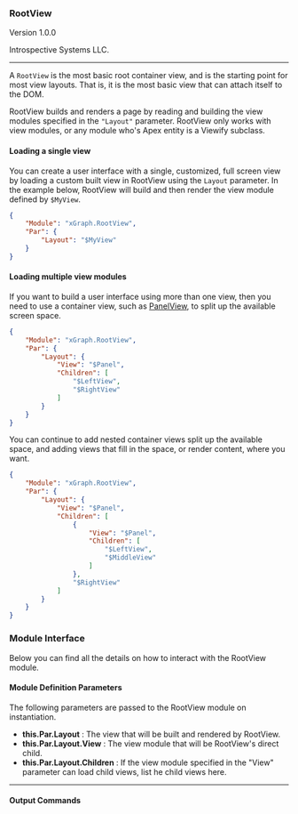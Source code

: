 ### RootView

Version 1.0.0

Introspective Systems LLC.

---

A `RootView` is the most basic root container view, and is the starting
point for most view layouts. That is, it is the most basic view that can
attach itself to the DOM.

RootView builds and renders a page by reading and building the view
modules specified in the `"Layout"` parameter. RootView only works with
view modules, or any module who's Apex entity is a Viewify subclass.

#### Loading a single view

You can create a user interface with a single, customized, full screen
view by loading a custom built view in RootView using the `Layout`
parameter. In the example below, RootView will build and then render the
view module defined by `$MyView`.

``` json
{
    "Module": "xGraph.RootView",
    "Par": {
        "Layout": "$MyView"
    }
}
```


#### Loading multiple view modules

If you want to build a user interface using more than one view, then you
need to use a container view, such as [PanelView](./PanelView), to split
up the available screen space.

``` json
{
    "Module": "xGraph.RootView",
    "Par": {
        "Layout": {
            "View": "$Panel",
            "Children": [
                "$LeftView",
                "$RightView"
            ]
        }
    }
}
```

You can continue to add nested container views split up the available
space, and adding views that fill in the space, or render content, where
you want.

``` json
{
    "Module": "xGraph.RootView",
    "Par": {
        "Layout": {
            "View": "$Panel",
            "Children": [
                {
                    "View": "$Panel",
                    "Children": [
                        "$LeftView",
                        "$MiddleView"
                    ]
                },
                "$RightView"
            ]
        }
    }
}
```

### Module Interface

Below you can find all the details on how to interact with the RootView
module.

#### Module Definition Parameters

The following parameters are passed to the RootView module on
instantiation.

- **this.Par.Layout** : The view that will be built and rendered by
RootView.
- **this.Par.Layout.View** : The view module that will be RootView's
direct child.
- **this.Par.Layout.Children** : If the view module specified in the
"View" parameter can load child views, list he child views here.

---

#### Output Commands

